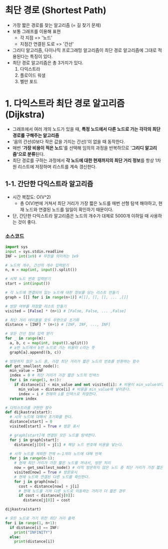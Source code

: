 # 최단 경로 (Shortest Path)

- 가장 짧은 경로를 찾는 알고리즘 (= 길 찾기 문제)
- 보통 그래프를 이용해 표현
  - 각 지점 => '노드'
  - 지점간 연결된 도로 => '간선'
- 그리디 알고리즘, 다이나믹 프로그래밍 알고리즘이 최단 경로 알고리즘에 그대로 적용된다는 특징이 있다.
- 최단 경로 알고리즘은 총 3가지가 있다.
  1. 다익스트라
  2. 플로이드 워셜
  3. 벨만 포드

# 1. 다익스트라 최단 경로 알고리즘 (Dijkstra)

- 그래프에서 여러 개의 노드가 있을 때, **특정 노드에서 다른 노드로 가는 각각의 최단 경로를 구해주는 알고리즘**
- '음의 간선(0보다 작은 값을 가지는 간선)'이 없을 때 동작한다.
- 매번 '**가장 비용이 적은 노드**'를 선택해 임의의 과정을 반복하므로 '**그리디 알고리즘'으로 분류**된다.
- 최단 경로를 구하는 과정에서 **각 노드에 대한 현재까지의 최단 거리 정보**를 항상 1차원 리스트에 저장하며 리스트를 계속 갱신한다.

## 1-1. 간단한 다익스트라 알고리즘

- 시간 복잡도: O(V^2)
  - 총 O(V)번에 거쳐서 최단 거리가 가장 짧은 노드를 매번 선형 탐색 해야하고, 현재 노드와 연결된 노드를 일일이 확인하기 때문이다.
- 단, 간단한 다익스트라 알고리즘은 노드의 개수가 대체로 5000개 이하일 때 사용하는 것이 좋다.

### 소스코드

```py
import sys
input = sys.stdin.readline
INF = int(1e9) # 무한을 의미하는 1e9

# 노드의 개수, 간선의 개수 입력받기
n, m = map(int, input().split())

# 시작 노드 번호 입력받기
start = int(input())

# 각 노드에 연결되어 있는 노드에 대한 정보를 담는 리스트 만들기
graph = [[] for i in range(n+1)] #[[], [], [], ... ,[]]

# 방문 여부를 저장할 리스트 만들기
visited = [False] * (n+1) # [False, False, ... ,False]

# 최단 거리 테이블을 모두 무한으로 초기화
distance = [INF] * (n+1) # [INF, INF, ..., INF]

# 모든 간선 정보 입력 받기
for _ in range(m):
  a, b, c = map(int, input().split())
  # a번 노드에서 b번 노드로 가는 비용이 c라는 뜻
  graph[a].append((b, c))

# 방문하지 않은 노드 중, 가장 최단 거리가 짧은 노드의 번호를 반환하는 함수
def get_smallest_node():
  min_value = INF
  index = 0 # 최단 거리가 가장 짧은 노드의 인덱스
  for i in range(1, n+1):
    if distance[i] < min_value and not visited[i]: # 비용이 min_value보다 작고 아직 방문하지 않았다면
      min_value = distance[i] # 비용을 min_value에 넣어준다.
      index = i # 현재의 i를 인덱스로 저장한다.
  return index

# 다익스트라를 구현한 함수
def dijkastra(start):
  # 시작 노드에 대해서 초기화를 한다.
  distance[start] = 0
  visited[start] = True # 방문 표시

  # graph[start]에 연결된 모든 노드를 탐색한다.
  for j in graph[start]:
    distance[j][0] = j[1] # 해당 노드 번호에 비용을 넣는다.

  # 시작 노드를 제외한 전체 n-1개의 노드에 대해 반복
  for j in range(n-1):
    # 현재 최단 거리가 가장 짧은 노드를 꺼내서, 방문 처리
    now = get_smallest_node() # 아직 방문하지 않은 노드 중 최단 거리가 가장 짧은 노드의 인덱스 번호를 받아온다.
    visited[now] = True # 방문표시
    # 현재 노드와 연결된 다른 노드를 확인한다.
    for j in graph[now]:
      cost = distance[now] + j[i]
      # 현재 노드를 거쳐 다른 노드로 이동하는 거리가 더 짧은 경우
      if cost < distance[j[0]]:
        distance[j[0]] = cost

dijkastra(start)

# 모든 노드로 가기 위한 최단 거리 출력
for i in range(1, n+1):
  if distance[i] == INF:
    print("INFINITY")
  else:
    print(distance[i])
```
